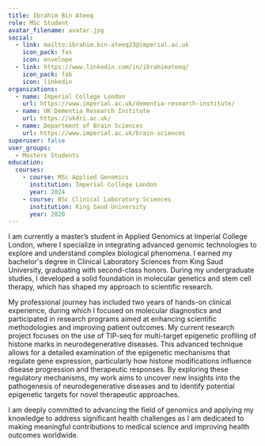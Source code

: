 ```yaml
---
title: Ibrahim Bin Ateeq
role: MSc Student
avatar_filename: avatar.jpg
social:
  - link: mailto:ibrahim.bin-ateeq23@imperial.ac.uk
    icon_pack: fas
    icon: envelope
  - link: https://www.linkedin.com/in/ibrahimateeq/
    icon_pack: fab
    icon: linkedin
organizations:
  - name: Imperial College London
    url: https://www.imperial.ac.uk/dementia-research-institute/
  - name: UK Dementia Research Institute
    url: https://ukdri.ac.uk/
  - name: Department of Brain Sciences
    url: https://www.imperial.ac.uk/brain-sciences
superuser: false
user_groups:
  - Masters Students
education:
  courses:
    - course: MSc Applied Genomics
      institution: Imperial College London
      year: 2024
    - course: BSc Clinical Laboratory Sciences
      institution: King Saud University
      year: 2020
---
```

I am currently a master’s student in Applied Genomics at Imperial College London, where I specialize in integrating advanced genomic technologies to explore and understand complex biological phenomena. I earned my bachelor's degree in Clinical Laboratory Sciences from King Saud University, graduating with second-class honors. During my undergraduate studies, I developed a solid foundation in molecular genetics and stem cell therapy, which has shaped my approach to scientific research.

My professional journey has included two years of hands-on clinical experience, during which I focused on molecular diagnostics and participated in research programs aimed at enhancing scientific methodologies and improving patient outcomes. My current research project focuses on the use of TIP-seq for multi-target epigenetic profiling of histone marks in neurodegenerative diseases. This advanced technique allows for a detailed examination of the epigenetic mechanisms that regulate gene expression, particularly how histone modifications influence disease progression and therapeutic responses. By exploring these regulatory mechanisms, my work aims to uncover new insights into the pathogenesis of neurodegenerative diseases and to identify potential epigenetic targets for novel therapeutic approaches.

I am deeply committed to advancing the field of genomics  and applying my knowledge to address significant health challenges as I am dedicated to making meaningful contributions to medical science and improving health outcomes worldwide.
